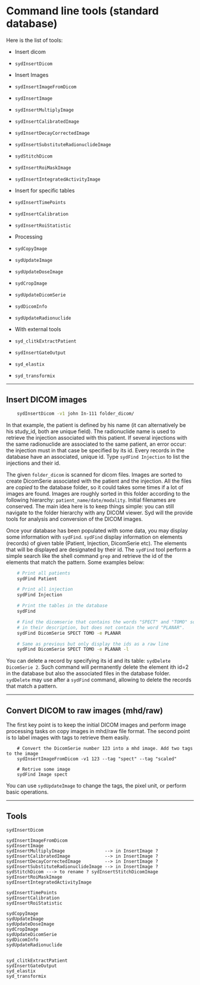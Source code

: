 # Command line tools (standard database)

Here is the list of tools:

- Insert dicom
 - `sydInsertDicom`

- Insert Images
 - `sydInsertImageFromDicom`
 - `sydInsertImage`
 - `sydInsertMultiplyImage`
 - `sydInsertCalibratedImage`
 - `sydInsertDecayCorrectedImage`
 - `sydInsertSubstituteRadionuclideImage`
 - `sydStitchDicom`
 - `sydInsertRoiMaskImage`
 - `sydInsertIntegratedActivityImage`

- Insert for specific tables
 - `sydInsertTimePoints`
 - `sydInsertCalibration`
 - `sydInsertRoiStatistic`

- Processing
 - `sydCopyImage`
 - `sydUpdateImage`
 - `sydUpdateDoseImage`
 - `sydCropImage`
 - `sydUpdateDicomSerie`
 - `sydDicomInfo`
 - `sydUpdateRadionuclide`


- With external tools
 - `syd_clitkExtractPatient`
 - `sydInsertGateOutput`
 - `syd_elastix`
 - `syd_transformix`


----------------------------------------------------------
## Insert DICOM images

```sh
    sydInsertDicom -v1 john In-111 folder_dicom/
```

In that example, the patient is defined by his name (it can alternatively be his study_id, both are unique field). The radionuclide name is used to retrieve the injection associated with this patient. If several injections with the same radionuclide are associated to the same patient, an error occur: the injection must in that case be specified by its id. Every records in the database have an associated, unique id. Type `sydFind Injection` to list the injections and their id.

The given `folder_dicom` is scanned for dicom files. Images are sorted to create DicomSerie  associated with the patient and the injection. All the files are *copied* to the database folder, so it could takes some times if a lot of images are found. Images are roughly sorted in this folder according to the following hierarchy: `patient_name/date/modality`. Initial filenames are conserved. The main idea here is to keep things simple: you can still navigate to the folder hierarchy with any DICOM viewer. Syd will the provide tools for analysis and conversion of the DICOM images.

Once your database has been populated with some data, you may display some information with `sydFind`. `sydFind` display information on elements (records) of given table (Patient, Injection, DicomSerie etc). The elements that will be displayed are designated by their id. The `sydFind` tool perform a simple search like the shell command `grep` and retrieve the id of the elements that match the pattern. Some examples below:

```sh
    # Print all patients
    sydFind Patient

    # Print all injection
    sydFind Injection

    # Print the tables in the database
    sydFind

    # Find the dicomserie that contains the words "SPECT" and "TOMO" somewhere
    # in their description, but does not contain the word "PLANAR".
    sydFind DicomSerie SPECT TOMO -e PLANAR

    # Same as previous but only display the ids as a raw line
    sydFind DicomSerie SPECT TOMO -e PLANAR -l
```

You can delete a record by specifying its id and its table: `sydDelete DicomSerie 2`. Such command will permanently delete the element ith id=2 in the database but also the associated files in the database folder. `sydDelete` may use after a `sydFind` command, allowing to delete the records that match a pattern.


----------------------------------------------------------
## Convert DICOM to raw images (mhd/raw)

The first key point is to keep the initial DICOM images and perform image processing tasks on copy images in mhd/raw file format. The second point is to label images with tags to retrieve them easily.

```
    # Convert the DicomSerie number 123 into a mhd image. Add two tags to the image
    sydInsertImageFromDicom -v1 123 --tag "spect" --tag "scaled"

    # Retrive some image
    sydFind Image spect
```

You can use `sydUpdateImage` to change the tags, the pixel unit, or perform basic operations.


----------------------------------------------------------
## Tools

    sydInsertDicom

    sydInsertImageFromDicom
    sydInsertImage
    sydInsertMultiplyImage               --> in InsertImage ?
    sydInsertCalibratedImage             --> in InsertImage ?
    sydInsertDecayCorrectedImage         --> in InsertImage ?
    sydInsertSubstituteRadionuclideImage --> in InsertImage ?
    sydStitchDicom ---> to rename ? sydInsertStitchDicomImage
    sydInsertRoiMaskImage
    sydInsertIntegratedActivityImage

    sydInsertTimePoints
    sydInsertCalibration
    sydInsertRoiStatistic

    sydCopyImage
    sydUpdateImage
    sydUpdateDoseImage
    sydCropImage
    sydUpdateDicomSerie
    sydDicomInfo
    sydUpdateRadionuclide


    syd_clitkExtractPatient
    sydInsertGateOutput
    syd_elastix
    syd_transformix
